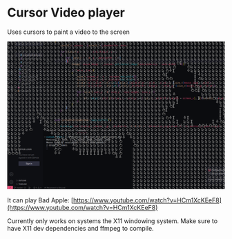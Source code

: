 # Cursor Video player
Uses cursors to paint a video to the screen

![](screenshot.png)

It can play Bad Apple: [https://www.youtube.com/watch?v=HCm1XcKEeF8](https://www.youtube.com/watch?v=HCm1XcKEeF8)

Currently only works on systems the X11 windowing system. Make sure to have X11 dev dependencies and ffmpeg to compile.
